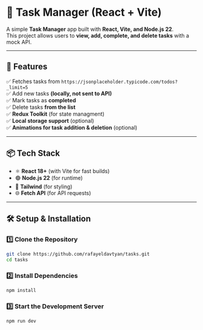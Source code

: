 # 📝 Task Manager (React + Vite)

A simple **Task Manager** app built with **React, Vite, and Node.js 22**.  
This project allows users to **view, add, complete, and delete tasks** with a mock API.

---

## 🚀 Features

✅ Fetches tasks from `https://jsonplaceholder.typicode.com/todos?_limit=5`  
✅ Add new tasks **(locally, not sent to API)**  
✅ Mark tasks as **completed**  
✅ Delete tasks **from the list**  
✅ **Redux Toolkit** (for state managment)  
✅ **Local storage support** (optional)  
✅ **Animations for task addition & deletion** (optional)  

---

## 📦 Tech Stack

- ⚛️ **React 18+** (with Vite for fast builds)
- 🟢 **Node.js 22** (for runtime)
- 🎨 **Tailwind** (for styling)
- 🌐 **Fetch API** (for API requests)

---

## 🛠 Setup & Installation

### **1️⃣ Clone the Repository**
```bash
git clone https://github.com/rafayeldavtyan/tasks.git
cd tasks
```

### **2️⃣ Install Dependencies**
```bash
npm install
```

### **3️⃣ Start the Development Server**
```bash
npm run dev
```
